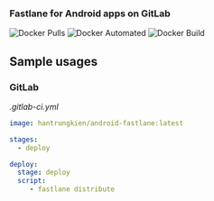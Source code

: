 ### Fastlane for Android apps on GitLab

![Docker Pulls](https://img.shields.io/docker/pulls/hantrungkien/android-fastlane.svg)
![Docker Automated](https://img.shields.io/docker/automated/hantrungkien/android-fastlane.svg)
![Docker Build](https://img.shields.io/docker/cloud/build/hantrungkien/android-fastlane.svg)

## Sample usages
### GitLab
*.gitlab-ci.yml*

```yml
image: hantrungkien/android-fastlane:latest

stages:
  - deploy

deploy:
  stage: deploy
  script:
     - fastlane distribute
```
